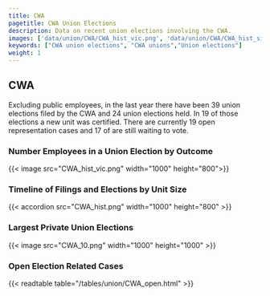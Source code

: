 ```yaml
---
title: CWA
pagetitle: CWA Union Elections
description: Data on recent union elections involving the CWA.
images: ['data/union/CWA/CWA_hist_vic.png', 'data/union/CWA/CWA_hist_size.png', 'data/union/CWA/CWA_10.png']
keywords: ["CWA union elections", "CWA unions","Union elections"]
weight: 1
---
```

##  CWA

Excluding public employees, in the last year there have been 39 union elections filed by the CWA and 24 union elections held. In 19 of those elections a new unit was certified. There are currently 19 open representation cases and 17 of are still waiting to vote.

### Number Employees in a Union Election by Outcome
{{< image src="CWA_hist_vic.png" width="1000" height="800">}}

### Timeline of Filings and Elections by Unit Size
{{< accordion src="CWA_hist.png" width="1000" height="800" >}}

### Largest Private Union Elections
{{< image src="CWA_10.png" width="1000" height="1000"  >}}

### Open Election Related Cases
{{< readtable table="/tables/union/CWA_open.html" >}}

